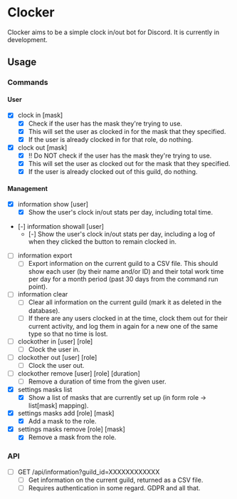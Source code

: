 # Clocker

Clocker aims to be a simple clock in/out bot for Discord.
It is currently in development.

## Usage

### Commands

#### User

- [x] clock in [mask]
    - [x] Check if the user has the mask they're trying to use.
    - [x] This will set the user as clocked in for the mask that they specified.
    - [x] If the user is already clocked in for that role, do nothing.
- [x] clock out [mask]
    - [x] !! Do NOT check if the user has the mask they're trying to use.
    - [x] This will set the user as clocked out for the mask that they specified.
    - [x] If the user is already clocked out of this guild, do nothing.

#### Management

- [x] information show [user]
    - [x] Show the user's clock in/out stats per day, including total time.
- [-] information showall [user]
    - [-] Show the user's clock in/out stats per day, including a log of when
    they clicked the button to remain clocked in.
- [ ] information export
    - [ ] Export information on the current guild to a CSV file. This should
    show each user (by their name and/or ID) and their total work time per day
    for a month period (past 30 days from the command run point).
- [ ] information clear
    - [ ] Clear all information on the current guild (mark it as deleted in
    the database).
    - [ ] If there are any users clocked in at the time, clock them out for
    their current activity, and log them in again for a new one of the same
    type so that no time is lost.

- [ ] clockother in [user] [role]
    - [ ] Clock the user in.
- [ ] clockother out [user] [role]
    - [ ] Clock the user out.
- [ ] clockother remove [user] [role] [duration]
    - [ ] Remove a duration of time from the given user.

- [x] settings masks list
    - [x] Show a list of masks that are currently set up
    (in form role -> list[mask] mapping).
- [x] settings masks add [role] [mask]
    - [x] Add a mask to the role.
- [x] settings masks remove [role] [mask]
    - [x] Remove a mask from the role.

### API

- [ ] GET /api/information?guild_id=XXXXXXXXXXXX
    - [ ] Get information on the current guild, returned as a CSV file.
    - [ ] Requires authentication in some regard. GDPR and all that.
